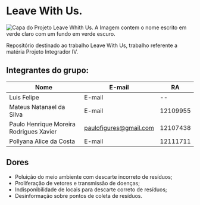 # Leave With Us.
![Capa do Projeto Leave Whith Us. A Imagem contem o nome escrito em verde claro com um fundo em verde escuro.](https://github.com/LeaveWithUs/LWU/blob/master/Apresenta%C3%A7%C3%B5es/Capa.PNG)

Repositório destinado ao trabalho Leave With Us, trabalho referente a matéria Projeto Integrador IV.


## **Integrantes do grupo:**

Nome | E-mail | RA
-----|--------|---
Luis Felipe | E-mail | --
Mateus Natanael da Silva | E-mail | 12109955
Paulo Henrique Moreira Rodrigues Xavier | paulofigures@gmail.com | 12107438
Pollyana Alice da Costa | E-mail | 12111711

## **Dores**

- Poluição do meio ambiente com descarte incorreto de resíduos;
- Proliferação de vetores e transmissão de doenças;
- Indisponibilidade de locais para descarte correto de resíduos;
- Desinformação sobre pontos de coleta de resíduos.


